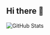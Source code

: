 ## Hi there 👋

<p><img src="https://github-readme-stats.vercel.app/api?username=abhiifour&amp;show_icons=true" alt="GitHub Stats"></p>
